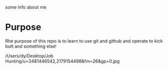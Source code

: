 some info about me

# Purpose

Rhe purpose of this repo is to learn to use git and github and operate
to kick butt and something else!

/Users/dy/Desktop/Job Hunting/u=3481446542,2179154498&fm=26&gp=0.jpg
